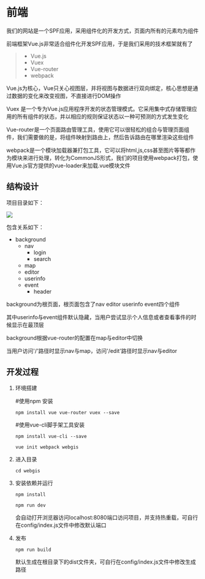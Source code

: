 # 前端

我们的网站是一个SPF应用，采用组件化的开发方式，页面内所有的元素均为组件

前端框架Vue.js非常适合组件化开发SPF应用，于是我们采用的技术框架就有了

> - Vue.js
> - Vuex
> - Vue-router
> - webpack

Vue.js为核心，Vue只关心视图层，并将视图与数据进行双向绑定，核心思想是通过数据的变化来改变视图，不直接进行DOM操作

Vuex 是一个专为Vue.js应用程序开发的状态管理模式。它采用集中式存储管理应用的所有组件的状态，并以相应的规则保证状态以一种可预测的方式发生变化

Vue-router是一个页面路由管理工具，使用它可以很轻松的组合与管理页面组件，我们需要做的是，将组件映射到路由上，然后告诉路由在哪里渲染这些组件

webpack是一个模块加载器兼打包工具，它可以将html,js,css甚至图片等等都作为模块来进行处理，转化为CommonJS形式，我们的项目使用webpack打包，使用Vue.js官方提供的vue-loader来加载.vue模块文件

## 结构设计

项目目录如下：

![](../../图片/结构.png)

包含关系如下：

- background
    - nav
        - login
        - search
    - map
    - editor
    - userinfo
    - event
        - header

background为根页面，根页面包含了nav editor userinfo event四个组件

其中userinfo与event组件默认隐藏，当用户尝试显示个人信息或者查看事件的时候显示在最顶层

background根据vue-router的配置在map与editor中切换

当用户访问'/'路径时显示nav与map，访问'/edit'路径时显示nav与editor

## 开发过程

1. 环境搭建
        
    #使用npm 安装

     `
     npm install vue vue-router vuex --save
     `

     #使用vue-cli脚手架工具安装

     `
     npm install vue-cli --save
    `

    `
    vue init webpack webgis
    `

2. 进入目录

    `
    cd webgis
    `
3. 安装依赖并运行

    `
    npm install
    `

    `
    npm run dev
    `

    会自动打开浏览器访问localhost:8080端口访问项目，并支持热重载，可自行在config/index.js文件中修改默认端口

4. 发布

    `
    npm run build
    `

    默认生成在根目录下的dist文件夹，可自行在config/index.js文件中修改生成路径



    